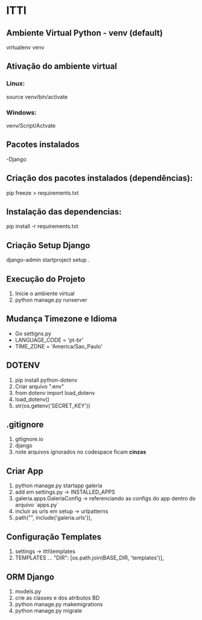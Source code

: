 # ITTI

## Ambiente Virtual Python - venv (default)
virtualenv venv

## Ativação do ambiente virtual
### Linux:
source venv/bin/activate

### Windows:
venv/Script/Actvate

## Pacotes instalados
-Django

## Criação dos pacotes instalados (dependências):
pip freeze > requirements.txt

## Instalação das dependencias:
pip install -r requirements.txt

## Criação Setup Django
django-admin startproject setup .

## Execução do Projeto
1) Inicie o ambiente virtual
2) python manage.py runserver 

## Mudança Timezone e Idioma
- Go settigns.py
- LANGUAGE_CODE = 'pt-br'
- TIME_ZONE = 'America/Sao_Paulo'

## DOTENV
 1) pip install python-dotenv 
 2) Criar arquivo ".env"
 3) from dotenv import load_dotenv
 4) load_dotenv()
 5) str(os.getenv('SECRET_KEY'))

## .gitignore
1) gitignore.io
2) django
3) note arquivos ignorados no codespace ficam **cinzas**

## Criar App
1) python manage.py startapp galeria
2) add em settings.py -> INSTALLED_APPS 
3) galeria.apps.GaleriaConfig -> referenciando as configs do app dentro do arquivo ´apps.py´
4) incluir as urls em setup -> urlpatterns
5) path("", include('galeria.urls')),

## Configuração Templates
1) settings -> itti\templates 
2) TEMPLATES ... "DIR": [os.path.join(BASE_DIR, 'templates')],


## ORM Django
1) models.py
2) crie as classes e dos atributos BD
3) python manage.py makemigrations
4) python manage.py migrate
